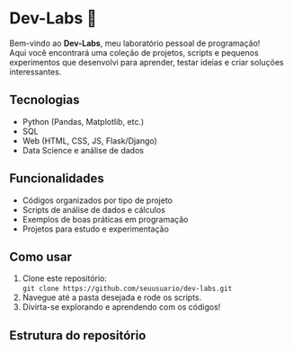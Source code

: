 # Dev-Labs 🚀

Bem-vindo ao **Dev-Labs**, meu laboratório pessoal de programação!  
Aqui você encontrará uma coleção de projetos, scripts e pequenos experimentos que desenvolvi para aprender, testar ideias e criar soluções interessantes.

## Tecnologias
- Python (Pandas, Matplotlib, etc.)
- SQL
- Web (HTML, CSS, JS, Flask/Django)
- Data Science e análise de dados

## Funcionalidades
- Códigos organizados por tipo de projeto
- Scripts de análise de dados e cálculos
- Exemplos de boas práticas em programação
- Projetos para estudo e experimentação

## Como usar
1. Clone este repositório:  
   `git clone https://github.com/seuusuario/dev-labs.git`
2. Navegue até a pasta desejada e rode os scripts.
3. Divirta-se explorando e aprendendo com os códigos!

## Estrutura do repositório
